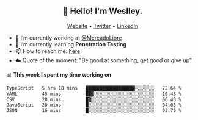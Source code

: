<h2 align="center">👋 Hello! I'm Weslley.</h2>
<p align="center">
  <a href="http://weslleyneri.com.br">Website</a> •
  <a href="https://twitter.com/Weslley_Neri">Twitter</a> •
  <a href="https://www.linkedin.com/in/weslley-neri-3658908b">LinkedIn</a>
</p>


- 🔭 I’m currently working at [@MercadoLibre](https://github.com/mercadolibre)
- 🌱 I’m currently learning **Penetration Testing**
- 📫 How to reach me: [here](mailto:weslley39@gmail.com)
- ☁️ Quote of the moment: "Be good at something, get good or give up"

📊 **This week I spent my time working on**
<!--START_SECTION:waka-->

```txt
TypeScript   5 hrs 18 mins   ██████████████████░░░░░░░   72.64 %
YAML         45 mins         ██▓░░░░░░░░░░░░░░░░░░░░░░   10.48 %
CSV          28 mins         █▓░░░░░░░░░░░░░░░░░░░░░░░   06.43 %
JavaScript   20 mins         █░░░░░░░░░░░░░░░░░░░░░░░░   04.65 %
JSON         16 mins         █░░░░░░░░░░░░░░░░░░░░░░░░   03.76 %
```

<!--END_SECTION:waka-->

<!-- Inspired by https://github.com/gruselhaus/gruselhaus -->